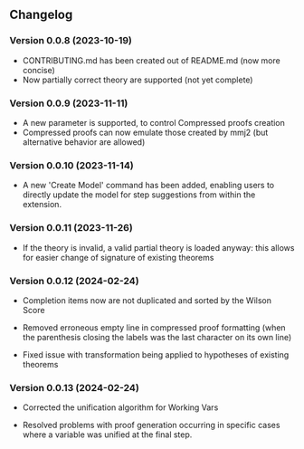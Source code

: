 ## Changelog

### Version 0.0.8 (2023-10-19)

* CONTRIBUTING.md has been created out of README.md (now more concise)
* Now partially correct theory are supported (not yet complete)

### Version 0.0.9 (2023-11-11)

* A new parameter is supported, to control Compressed proofs creation
* Compressed proofs can now emulate those created by mmj2 (but alternative behavior are allowed)

### Version 0.0.10 (2023-11-14)

* A new 'Create Model' command has been added, enabling users to directly update the model for step suggestions from within the extension.

### Version 0.0.11 (2023-11-26)

* If the theory is invalid, a valid partial theory is loaded anyway: this allows for easier change of signature of existing theorems

### Version 0.0.12 (2024-02-24)

* Completion items now are not duplicated and sorted by the Wilson Score

* Removed erroneous empty line in compressed proof formatting (when the parenthesis closing the labels was the last character on its own line)

* Fixed issue with transformation being applied to hypotheses of existing theorems

### Version 0.0.13 (2024-02-24)

* Corrected the unification algorithm for Working Vars

* Resolved problems with proof generation occurring in specific cases where a variable was unified at the final step.